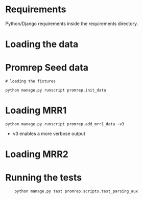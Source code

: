 
Requirements
=====
Python/Django requirements inside the requirements directory.




Loading the data
=====


Promrep Seed data
====

```
# loading the fixtures

python manage.py runscript promrep.init_data
```


Loading MRR1
====

```
python manage.py runscript promrep.add_mrr1_data -v3
```

- v3 enables a more verbose output

Loading MRR2
====


Running the tests
====

```
    python manage.py test promrep.scripts.test_parsing_aux

```

